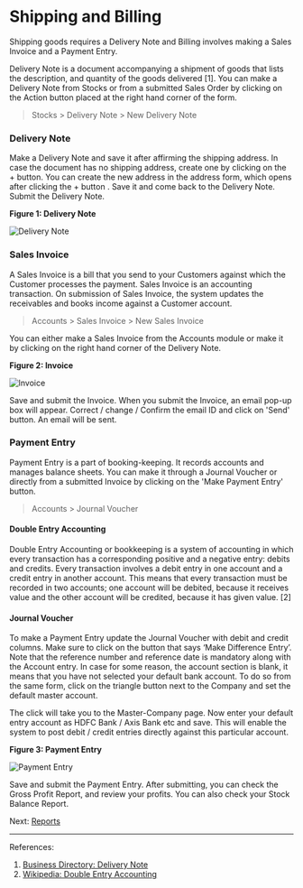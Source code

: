 # Shipping and Billing

<p class="lead"> Shipping goods requires a Delivery Note and Billing involves making a Sales Invoice and a Payment Entry.</p>

Delivery Note is a document accompanying a shipment of goods that lists the description, and quantity of the goods delivered [1]. You can make a Delivery Note from Stocks or from a submitted Sales Order by clicking on the Action button placed at the right hand corner of the form. 

> Stocks > Delivery Note > New Delivery Note 

### Delivery Note

Make a Delivery Note and save it after affirming the shipping address. In case the document has no shipping address, create one by clicking on the + button. You can create the new address in the address form, which opens after clicking the + button . Save it and come back to the Delivery Note. Submit the Delivery Note. 

__Figure 1: Delivery Note__

![Delivery Note](/assets/erpnext_org/images/erpnext/m-t-s-delivery-note-1.png)

### Sales Invoice

A Sales Invoice is a bill that you send to your Customers against which the Customer processes the payment. Sales Invoice is an accounting transaction. On submission of Sales Invoice, the system updates the receivables and books income against a Customer account.

> Accounts > Sales Invoice > New Sales Invoice

You can either make a Sales Invoice from the Accounts module or make it by clicking on the right hand corner of the Delivery Note.

__Figure 2: Invoice__

![Invoice](/assets/erpnext_org/images/erpnext/m-t-o-invoice-jps-1.png)

Save and submit the Invoice. When you submit the Invoice, an email pop-up box will appear. Correct / change / Confirm the email ID and click on 'Send' button. An email will be sent.

### Payment Entry

Payment Entry is a part of booking-keeping. It records accounts and manages balance sheets. You can make it through a Journal Voucher or directly from a submitted Invoice by clicking on the 'Make Payment Entry' button.
 
> Accounts > Journal Voucher

#### Double Entry Accounting

Double Entry Accounting or bookkeeping is a system of accounting in which every transaction has a corresponding positive and a negative entry: debits and credits. Every transaction involves a debit entry in one account and a credit entry in another account. This means that every transaction must be recorded in two accounts; one account will be debited, because it receives value and the other account will be credited, because it has given value. [2]
 
#### Journal Voucher

To make a Payment Entry update the Journal Voucher with debit and credit columns. Make sure to click on the button that says ‘Make Difference Entry’. Note that the reference number and reference date is mandatory along with the Account entry. In case for some reason, the account section is blank, it means that you have not selected your default bank account. To do so from the same form, click on the triangle button next to the Company and set the default master account.

The click will take you to the Master-Company page. Now enter your default entry account as HDFC Bank / Axis Bank etc and save. This will enable the system to post debit / credit entries directly against this particular account.

__Figure 3: Payment Entry__

![Payment Entry](/assets/erpnext_org/images/erpnext/m-t-o-payment-entry-jps-1.png)

Save and submit the Payment Entry. After submitting, you can check the Gross Profit Report, and review your profits. You can also check your Stock Balance Report.

Next: [Reports](/user-guide/guide-books/make-to-order/reports)

---

References: 

1. [Business Directory: Delivery Note](http://www.businessdictionary.com/definition/delivery-note.html)
2. [Wikipedia: Double Entry Accounting](http://en.wikipedia.org/wiki/Double-entry_bookkeeping_system)